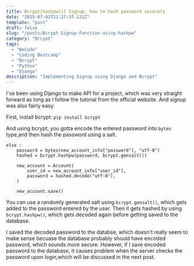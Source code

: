 ```yaml
---
title: Bcrypt[hashpw()] Signup, how to hash password securely
date: "2019-07-02T21:27:37.121Z"
template: "post"
draft: false
slug: "/posts/Bcrypt-Signup-Function-using-hashpw"
category: "Brcypt"
tags:
  - "WeCode"
  - "Coding Bootcamp"
  - "Bcrypt"
  - "Python"
  - "Django"
description: "Implementing Signup using Django and Bcrypt"
---
```


I've been using Django to make API for a project, which was very straight forward as long as I follow the tutorial from the official website. And signup was also fairly easy.

First, install bcrypt:
`pip install bcrypt`

And using bcrypt, you gotta encode the entered password into `bytes` type,and then hash the password using a salt.

```
else :
    password = bytes(new_account_info["password"], "utf-8")
    hashed = bcrypt.hashpw(password, bcrypt.gensalt())

    new_account = Account(
        user_id = new_account_info["user_id"],
        password = hashed.decode("utf-8"),
    )

    new_account.save()
```

You can use a randomly generated salt using `bcrypt.gensalt()`, which gets added to the password entered by the user. Then it gets hashed by using `bcrypt.hashpw()`, which gets decoded again before getting saved to the database.

I saved the decoded password to the databse, which doesn't really seem to make sense becuase the database probably should have encoded password, which sounds more secure. However, if I save encoded password to the database, it causes problem when the server checks the password upon login,which will be discussed in the next post.
